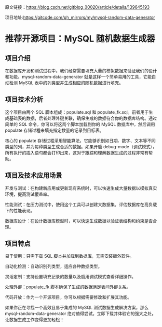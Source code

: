 原文链接：https://blog.csdn.net/gitblog_00020/article/details/139645193

项目地址:https://gitcode.com/gh_mirrors/my/mysql-random-data-generator

# 推荐开源项目：MySQL 随机数据生成器

## 项目介绍
在数据库开发和测试过程中，我们经常需要填充大量的模拟数据来验证我们的设计和功能。mysql-random-data-generator 就是这样一个简单易用的工具，它能自动检测 MySQL 表中的列类型并生成相应的随机数据进行填充。

## 项目技术分析
这个项目由两个 SQL 脚本组成：populate.sql 和 populate_fk.sql。前者用于生成基础表的数据，后者处理外键关联，确保生成的数据符合你的数据库结构。通过简单的 SQL 命令，你可以将这两个脚本加载到你的 MySQL 数据库中，然后调用 populate 存储过程来填充指定数量的记录到目标表。

核心的 populate 存储过程采用智能算法，它能够识别如日期、数字、文本等不同类型的列，并为每种类型生成合适的数据。如果开启 debug-mode（调试模式），所有执行的插入语句都会打印出来，这对于跟踪和理解数据生成的过程非常有帮助。

## 项目及技术应用场景
开发与测试：在构建新应用或更新现有系统时，可以快速生成大量数据以模拟真实环境，提高测试覆盖率。

性能测试：在压力测试中，使用这个工具可以创建大数据集，评估数据库在高负载下的性能表现。

数据库设计：在设计数据库模型时，可以快速生成数据以验证表结构和约束是否合理。

## 项目特点
易于使用：只需下载 SQL 脚本并加载到数据库，无需安装额外软件。

自动化检测：自动识别列类型，适应各种数据类型。

灵活定制：支持设置填充记录的数量以及启用调试模式查看详细操作。

处理外键：populate_fk 脚本确保了生成的数据满足表间外键关系。

代码开放：作为一个开源项目，你可以根据需要修改和扩展其功能。

如果你正在寻找一个高效且易于集成的 MySQL 测试数据生成解决方案，那么 mysql-random-data-generator 绝对值得尝试。立即下载并体验它的强大之处，让数据生成工作变得更加轻松！
